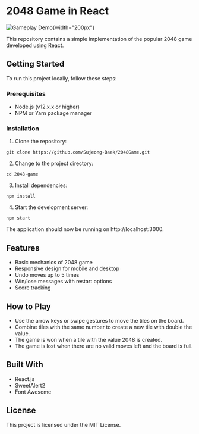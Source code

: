 # 2048 Game in React


![Gameplay Demo](https://postfiles.pstatic.net/MjAyMzA0MjhfMjQ2/MDAxNjgyNjE5MzU4MDUx.jRMKF1Q4sKRVMXGOCOj5jmXE71X6k26GxS9xaUIS1QMg.3l0T38n0XTIIOTWJQhPsnxVDd8pr0W16Fw29sg5EUE8g.GIF.suzietnwjd/game2048.gif?type=w773){width="200px"}


This repository contains a simple implementation of the popular 2048 game developed using React.


## Getting Started

To run this project locally, follow these steps:


### Prerequisites

- Node.js (v12.x.x or higher)
- NPM or Yarn package manager


### Installation

1. Clone the repository:

`git clone https://github.com/Sujeong-Baek/2048Game.git
`


2. Change to the project directory:

`cd 2048-game
`


3. Install dependencies:

`npm install
`


4. Start the development server:

`npm start
`


The application should now be running on http://localhost:3000.



## Features

- Basic mechanics of 2048 game
- Responsive design for mobile and desktop
- Undo moves up to 5 times
- Win/lose messages with restart options
- Score tracking



## How to Play

- Use the arrow keys or swipe gestures to move the tiles on the board.
- Combine tiles with the same number to create a new tile with double the value.
- The game is won when a tile with the value 2048 is created.
- The game is lost when there are no valid moves left and the board is full.



## Built With

- React.js
- SweetAlert2
- Font Awesome



## License

This project is licensed under the MIT License.
